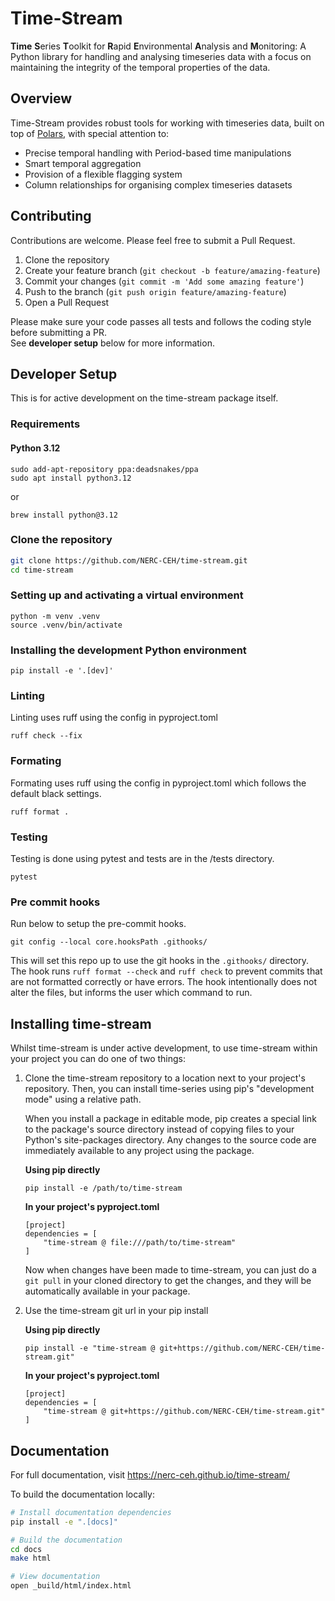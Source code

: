 # Time-Stream
**Time** **S**eries **T**oolkit for **R**apid **E**nvironmental **A**nalysis and **M**onitoring: A Python library 
for handling and analysing timeseries data with a focus on maintaining the integrity of the temporal properties of the 
data. 

## Overview

Time-Stream provides robust tools for working with timeseries data, built on top of [Polars](https://pola.rs/), 
with special attention to:

- Precise temporal handling with Period-based time manipulations
- Smart temporal aggregation
- Provision of a flexible flagging system
- Column relationships for organising complex timeseries datasets

## Contributing

Contributions are welcome. Please feel free to submit a Pull Request.

1. Clone the repository
2. Create your feature branch (`git checkout -b feature/amazing-feature`)
3. Commit your changes (`git commit -m 'Add some amazing feature'`)
4. Push to the branch (`git push origin feature/amazing-feature`)
5. Open a Pull Request

Please make sure your code passes all tests and follows the coding style before submitting a PR.  
See **developer setup** below for more information.

## Developer Setup

This is for active development on the time-stream package itself. 

### Requirements

#### Python 3.12
```commandline
sudo add-apt-repository ppa:deadsnakes/ppa
sudo apt install python3.12
```
or
```commandline
brew install python@3.12
```


### Clone the repository

```bash
git clone https://github.com/NERC-CEH/time-stream.git
cd time-stream
```

### Setting up and activating a virtual environment

```commandline
python -m venv .venv
source .venv/bin/activate
```

### Installing the development Python environment

```commandline
pip install -e '.[dev]'
```

### Linting
Linting uses ruff using the config in pyproject.toml
```
ruff check --fix
```

### Formating
Formating uses ruff using the config in pyproject.toml which follows the default black settings.
```
ruff format .
```

### Testing
Testing is done using pytest and tests are in the /tests directory.
```
pytest
```

### Pre commit hooks
Run below to setup the pre-commit hooks.
```
git config --local core.hooksPath .githooks/
```
This will set this repo up to use the git hooks in the `.githooks/` directory. 
The hook runs `ruff format --check` and `ruff check` to prevent commits that are not formatted correctly or have errors. 
The hook intentionally does not alter the files, but informs the user which command to run.

## Installing time-stream

Whilst time-stream is under active development, to use time-stream within your project you can do one of two things:

1. Clone the time-stream repository to a location next to your project's repository. Then, you can install time-series using pip's
"development mode" using a relative path.
    
    When you install a package in editable mode, pip creates a special link to the package's source directory 
    instead of copying files to your Python's site-packages directory. Any changes to the source code are immediately 
    available to any project using the package.
    
    **Using pip directly**
    ```commandline
    pip install -e /path/to/time-stream
    ```
    
    **In your project's pyproject.toml**
    ```commandline
    [project]
    dependencies = [
        "time-stream @ file:///path/to/time-stream"
    ]
    ```
    
    Now when changes have been made to time-stream, you can just do a `git pull` in your cloned directory to get the 
    changes, and they will be automatically available in your package. 

2. Use the time-stream git url in your pip install

    **Using pip directly**
    ```commandline
    pip install -e "time-stream @ git+https://github.com/NERC-CEH/time-stream.git"
    ```
    
    **In your project's pyproject.toml**
    ```commandline
    [project]
    dependencies = [
        "time-stream @ git+https://github.com/NERC-CEH/time-stream.git"
    ]
    ```

## Documentation

For full documentation, visit https://nerc-ceh.github.io/time-stream/

To build the documentation locally:

```bash
# Install documentation dependencies
pip install -e ".[docs]"

# Build the documentation
cd docs
make html

# View documentation
open _build/html/index.html
```
